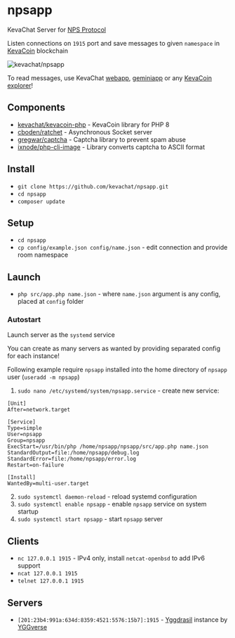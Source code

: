 # npsapp

KevaChat Server for [NPS Protocol](https://nightfall.city/nps/info/specification.txt)

Listen connections on `1915` port and save messages to given `namespace` in [KevaCoin](https://github.com/kevacoin-project) blockchain

![kevachat/npsapp](https://github.com/kevachat/npsapp/assets/108541346/936191f7-7ea7-44bd-bcd9-085f2a7f0a7b)

To read messages, use KevaChat [webapp](https://github.com/kevachat/webapp), [geminiapp](https://github.com/kevachat/geminiapp) or any [KevaCoin explorer](https://github.com/kvazar-network/awesome-kevacoin#explorers)!

## Components

* [kevachat/kevacoin-php](https://github.com/kevachat/kevacoin-php) - KevaCoin library for PHP 8
* [cboden/ratchet](https://github.com/ratchetphp/Ratchet) - Asynchronous Socket server
* [gregwar/captcha](https://github.com/Gregwar/Captcha) - Captcha library to prevent spam abuse
* [ixnode/php-cli-image](https://github.com/ixnode/php-cli-image) - Library converts captcha to ASCII format

## Install

* `git clone https://github.com/kevachat/npsapp.git`
* `cd npsapp`
* `composer update`

## Setup

* `cd npsapp`
* `cp config/example.json config/name.json` - edit connection and provide room namespace

## Launch

* `php src/app.php name.json` - where `name.json` argument is any config, placed at `config` folder

### Autostart

Launch server as the `systemd` service

You can create as many servers as wanted by providing separated config for each instance!

Following example require `npsapp` installed into the home directory of `npsapp` user (`useradd -m npsapp`)

1. `sudo nano /etc/systemd/system/npsapp.service` - create new service:

``` npsapp.service
[Unit]
After=network.target

[Service]
Type=simple
User=npsapp
Group=npsapp
ExecStart=/usr/bin/php /home/npsapp/npsapp/src/app.php name.json
StandardOutput=file:/home/npsapp/debug.log
StandardError=file:/home/npsapp/error.log
Restart=on-failure

[Install]
WantedBy=multi-user.target
```

2. `sudo systemctl daemon-reload` - reload systemd configuration
3. `sudo systemctl enable npsapp` - enable `npsapp` service on system startup
4. `sudo systemctl start npsapp` - start `npsapp` server

## Clients

* `nc 127.0.0.1 1915` - IPv4 only, install `netcat-openbsd` to add IPv6 support
* `ncat 127.0.0.1 1915`
* `telnet 127.0.0.1 1915`

## Servers

* `[201:23b4:991a:634d:8359:4521:5576:15b7]:1915` - [Yggdrasil](https://github.com/yggdrasil-network) instance by [YGGverse](https://github.com/YGGverse)
